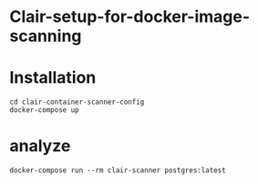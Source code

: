 # Clair-setup-for-docker-image-scanning
# Installation 

```
cd clair-container-scanner-config
docker-compose up 
```


# analyze 
```
docker-compose run --rm clair-scanner postgres:latest
```
